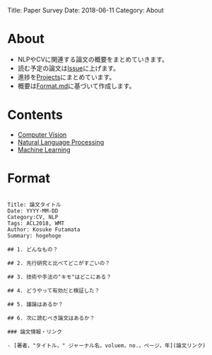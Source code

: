 Title: Paper Survey
Date: 2018-06-11
Category: About



# About
- NLPやCVに関連する論文の概要をまとめていきます。
- 読む予定の論文は[Issue](https://github.com/matasukef/papers/issues)に上げます。
- 進捗を[Projects](https://github.com/matasukef/papers/projects)にまとめています。
- 概要は[Format.md](https://github.com/matasukef/papers/blob/master/Format.md)に基づいて作成します。

# Contents
- [Computer Vision](https://matasukef.github.io/papers/category/cv.html)
- [Natural Language Processing](https://matasukef.github.io/papers/category/nlp.html)
- [Machine Learning](https://matasukef.github.io/papers/category/ml.html)

# Format

```

Title: 論文タイトル
Date: YYYY-MM-DD
Category:CV, NLP
Tags: ACL2018, WMT
Author: Kosuke Futamata
Summary: hogehoge

## 1. どんなもの？

## 2. 先行研究と比べてどこがすごいの？

## 3. 技術や手法の"キモ"はどこにある？

## 4. どうやって有効だと検証した？

## 5. 議論はあるか？

## 6. 次に読むべき論文はあるか？

### 論文情報・リンク

- [著者，"タイトル，" ジャーナル名，voluem，no.，ページ，年](論文リンク)

```

